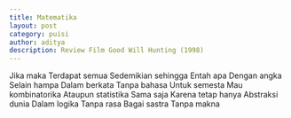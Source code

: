 ```yaml
---
title: Matematika
layout: post
category: puisi
author: aditya
description: Review Film Good Will Hunting (1998)
---
```


Jika maka
Terdapat semua
Sedemikian sehingga
Entah apa
Dengan angka
Selain hampa
Dalam berkata
Tanpa bahasa
Untuk semesta
Mau kombinatorika
Ataupun statistika
Sama saja
Karena 
tetap hanya
Abstraksi dunia
Dalam logika
Tanpa rasa
Bagai sastra
Tanpa makna	